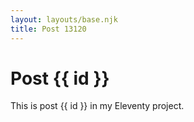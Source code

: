 ```yaml
---
layout: layouts/base.njk
title: Post 13120
---
```


# Post {{ id }}

This is post {{ id }} in my Eleventy project.

